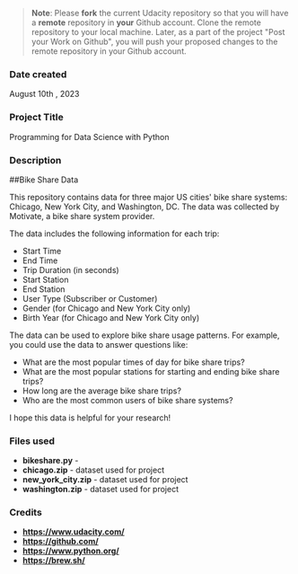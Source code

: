 >**Note**: Please **fork** the current Udacity repository so that you will have a **remote** repository in **your** Github account. Clone the remote repository to your local machine. Later, as a part of the project "Post your Work on Github", you will push your proposed changes to the remote repository in your Github account.

### Date created
August 10th , 2023

### Project Title
Programming for Data Science with Python

### Description
##Bike Share Data

This repository contains data for three major US cities' bike share systems: Chicago, New York City, and Washington, DC. The data was collected by Motivate, a bike share system provider.

The data includes the following information for each trip:

 * Start Time
 * End Time
 * Trip Duration (in seconds)
 * Start Station
 * End Station
 * User Type (Subscriber or Customer)
 * Gender (for Chicago and New York City only)
 * Birth Year (for Chicago and New York City only)

 The data can be used to explore bike share usage patterns. For example, you could use the data to answer questions like:

 * What are the most popular times of day for bike share trips?
 * What are the most popular stations for starting and ending bike share trips?
 * How long are the average bike share trips?
 * Who are the most common users of bike share systems?

I hope this data is helpful for your research!



### Files used
- **bikeshare.py** -
- **chicago.zip** - dataset used for project
- **new_york_city.zip** - dataset used for project
- **washington.zip** - dataset used for project

### Credits
- **https://www.udacity.com/**
- **https://github.com/**
- **https://www.python.org/**
- **https://brew.sh/**
